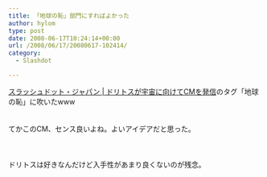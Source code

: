 ```yaml
---
title: 「地球の恥」部門にすればよかった
author: hylom
type: post
date: 2008-06-17T10:24:14+00:00
url: /2008/06/17/20080617-102414/
category:
  - Slashdot

---
```

 [スラッシュドット・ジャパン | ドリトスが宇宙に向けてCMを発信][1]のタグ「地球の恥」に吹いたwww  
</br>   
てかこのCM、センス良いよね。よいアイデアだと思った。</br>  
</br>   
ドリトスは好きなんだけど入手性があまり良くないのが残念。</br>

 [1]: http://slashdot.jp/science/article.pl?sid=08/06/17/0855201
